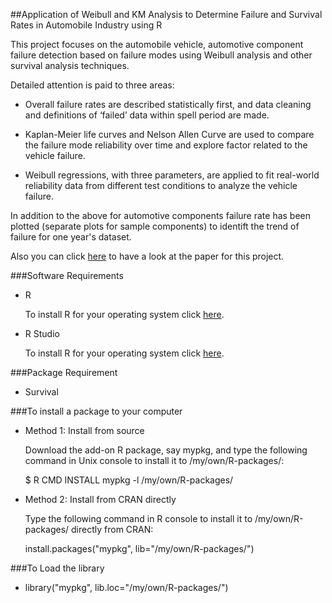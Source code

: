 
##Application of Weibull and KM Analysis to Determine Failure and Survival Rates in Automobile Industry using R

This project focuses on the automobile vehicle, automotive component failure detection based on failure modes using Weibull analysis and
other survival analysis techniques. 

Detailed attention is paid to three areas: 

- Overall failure rates are described statistically first, and data cleaning and definitions of ‘failed’ data within spell period are made.

- Kaplan-Meier life curves and Nelson Allen Curve are used to compare the failure mode reliability over time and explore factor related to the vehicle failure.

- Weibull regressions, with three parameters, are applied to fit real-world reliability data from different test conditions to analyze the vehicle failure.

In addition to the above for automotive components failure rate has been plotted (separate plots for sample components) to identift the trend of failure for one year's dataset.

Also you can click [here](https://github.com/nirbhayph/Model-for-Failure-and-Survival-analysis-in-Automobile-Industry-using-R/blob/master/Paper/Paper.pdf) to have a look at the paper for this project.

###Software Requirements

- R

  To install R for your operating system click [here](https://cran.rstudio.com/).
  
- R Studio 
  
  To install R for your operating system click [here](https://www.rstudio.com/products/rstudio/download/).
  
###Package Requirement

- Survival

###To install a package to your computer

- Method 1: Install from source

  Download the add-on R package, say mypkg, and type the following command in Unix console to install it to /my/own/R-packages/:

  $ R CMD INSTALL mypkg -l /my/own/R-packages/

- Method 2: Install from CRAN directly

  Type the following command in R console to install it to /my/own/R-packages/ directly from CRAN:

  install.packages("mypkg", lib="/my/own/R-packages/") 

###To Load the library

- library("mypkg", lib.loc="/my/own/R-packages/")
